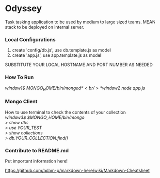 # Odyssey
Task tasking application to be used by medium to large sized teams. MEAN stack to be deployed on internal server.

### Local Configurations
1. create 'config/db.js', use db.template.js as model
2. create 'app.js', use app.template.js as model

SUBSTITUTE YOUR LOCAL HOSTNAME AND PORT NUMBER AS NEEDED

### How To Run

*window1$ $MONGO_HOME/bin/mongod* <br />
*window2$ node app.js* <br />

### Mongo Client

How to use terminal to check the contents of your collection <br />
*window3$ $MONGO_HOME/bin/mongo* <br />
*> show dbs* <br />
*> use YOUR_TEST* <br />
*> show collections* <br />
*> db.YOUR_COLLECTION.find()* <br />

### Contribute to README.md
Put important information here!

https://github.com/adam-p/markdown-here/wiki/Markdown-Cheatsheet